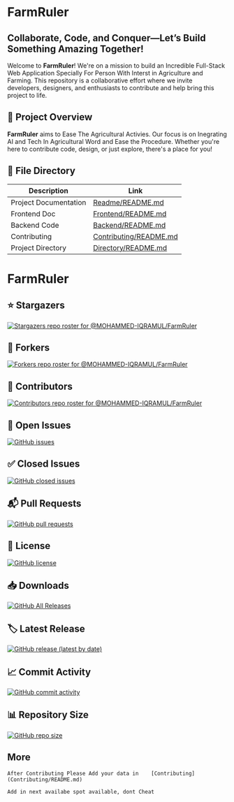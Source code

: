 # FarmRuler

## Collaborate, Code, and Conquer—Let’s Build Something Amazing Together!

Welcome to **FarmRuler**! We're on a mission to build an Incredible Full-Stack Web Application Specially For Person With Interst in Agriculture and Farming. 
This repository is a collaborative effort where we invite developers, designers, and enthusiasts to contribute and help bring this project to life.

## 🚀 Project Overview

**FarmRuler** aims to Ease The Agricultural Activies. 
Our focus is on Inegrating AI and Tech In Agricultural Word and Ease the Procedure. 
Whether you're here to contribute code, design, or just explore, there's a place for you!


## 📂 File Directory

| Description | Link |
|-------------|------|
| Project Documentation | [Readme/README.md](Readme/README.md) |
| Frontend Doc | [Frontend/README.md](Frontend/README.md) |
| Backend Code | [Backend/README.md](Backend/README.md) |
| Contributing | [Contributing/README.md](Contributing/README.md) |
| Project Directory | [Directory/README.md](Directory/README.md) |


# FarmRuler

## ⭐️ Stargazers
[![Stargazers repo roster for @MOHAMMED-IQRAMUL/FarmRuler](https://reporoster.com/stars/notext/MOHAMMED-IQRAMUL/FarmRuler)](https://github.com/MOHAMMED-IQRAMUL/FarmRuler/stargazers)

## 🍴 Forkers
[![Forkers repo roster for @MOHAMMED-IQRAMUL/FarmRuler](https://reporoster.com/forks/notext/MOHAMMED-IQRAMUL/FarmRuler)](https://github.com/MOHAMMED-IQRAMUL/FarmRuler/network/members)

## 🤝 Contributors
[![Contributors repo roster for @MOHAMMED-IQRAMUL/FarmRuler](https://contributors-img.web.app/image?repo=MOHAMMED-IQRAMUL/FarmRuler)](https://github.com/MOHAMMED-IQRAMUL/FarmRuler/graphs/contributors)

## 🐛 Open Issues
[![GitHub issues](https://img.shields.io/github/issues/MOHAMMED-IQRAMUL/FarmRuler)](https://github.com/MOHAMMED-IQRAMUL/FarmRuler/issues)

## ✅ Closed Issues
[![GitHub closed issues](https://img.shields.io/github/issues-closed/MOHAMMED-IQRAMUL/FarmRuler)](https://github.com/MOHAMMED-IQRAMUL/FarmRuler/issues?q=is%3Aissue+is%3Aclosed)

## 📬 Pull Requests
[![GitHub pull requests](https://img.shields.io/github/issues-pr/MOHAMMED-IQRAMUL/FarmRuler)](https://github.com/MOHAMMED-IQRAMUL/FarmRuler/pulls)

## 📜 License
[![GitHub license](https://img.shields.io/github/license/MOHAMMED-IQRAMUL/FarmRuler)](https://github.com/MOHAMMED-IQRAMUL/FarmRuler/blob/main/LICENSE)

## 📥 Downloads
[![GitHub All Releases](https://img.shields.io/github/downloads/MOHAMMED-IQRAMUL/FarmRuler/total)](https://github.com/MOHAMMED-IQRAMUL/FarmRuler/releases)

## 🏷️ Latest Release
[![GitHub release (latest by date)](https://img.shields.io/github/v/release/MOHAMMED-IQRAMUL/FarmRuler)](https://github.com/MOHAMMED-IQRAMUL/FarmRuler/releases)

## 📈 Commit Activity
[![GitHub commit activity](https://img.shields.io/github/commit-activity/m/MOHAMMED-IQRAMUL/FarmRuler)](https://github.com/MOHAMMED-IQRAMUL/FarmRuler/commits/main)

## 📊 Repository Size
[![GitHub repo size](https://img.shields.io/github/repo-size/MOHAMMED-IQRAMUL/FarmRuler)](https://github.com/MOHAMMED-IQRAMUL/FarmRuler)



## More

```
After Contributing Please Add your data in    [Contributing](Contributing/README.md)

Add in next availabe spot available, dont Cheat 
```

